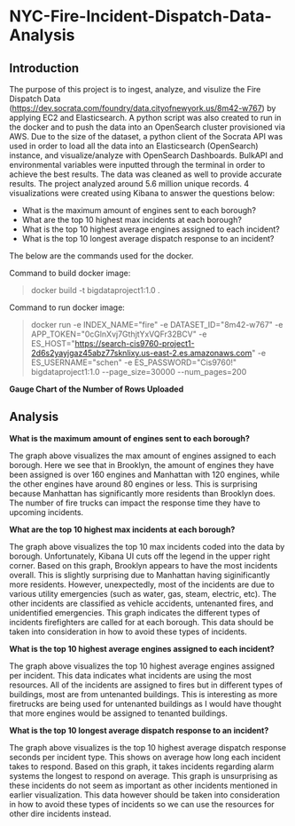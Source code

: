 # NYC-Fire-Incident-Dispatch-Data-Analysis
## Introduction

The purpose of this project is to ingest, analyze, and visulize the Fire Dispatch Data (https://dev.socrata.com/foundry/data.cityofnewyork.us/8m42-w767) by applying EC2 and Elasticsearch.
A python script was also created to run in the docker and to push the data into an OpenSearch cluster provisioned via AWS. 
Due to the size of the dataset, a python client of the Socrata API was used in order to load all the data into an Elasticsearch (OpenSearch) instance, and visualize/analyze with OpenSearch Dashboards. 
BulkAPI and environmental variables were inputted through the terminal in order to achieve the best results. The data was cleaned as well to provide accurate results. The project analyzed around 5.6 million unique records.
4 visualizations were created using Kibana to answer the questions below:
*	What is the maximum amount of engines sent to each borough?
*	What are the top 10 highest max incidents at each borough?
*	What is the top 10 highest average engines assigned to each incident?
*	What is the top 10 longest average dispatch response to an incident?

The below are the commands used for the docker. 

Command to build docker image:
> docker build -t bigdataproject1:1.0 .

Command to run docker image:
> docker run -e INDEX_NAME="fire" -e DATASET_ID="8m42-w767" -e APP_TOKEN="0cGlnXvj7GthjtYxVQFr32BCV" -e ES_HOST="https://search-cis9760-project1-2d6s2yayjgaz45abz77sknlixy.us-east-2.es.amazonaws.com" -e ES_USERNAME="schen" -e ES_PASSWORD="Cis9760!" bigdataproject1:1.0 --page_size=30000 --num_pages=200

**Gauge Chart of the Number of Rows Uploaded**

## Analysis

**What is the maximum amount of engines sent to each borough?**

The graph above visualizes the max amount of engines assigned to each borough. Here we see that in Brooklyn, the amount of engines they have been assigned is over 160 engines and Manhattan with 120 engines, while the other engines have around 80 engines or less. This is surprising because Manhattan has significantly more residents than Brooklyn does. The number of fire trucks can impact the response time they have to upcoming incidents. 

**What are the top 10 highest max incidents at each borough?**

The graph above visualizes the top 10 max incidents coded into the data by borough. Unfortunately, Kibana UI cuts off the legend in the upper right corner. Based on this graph, Brooklyn appears to have the most incidents overall. This is slightly surprising due to Manhattan having siginificantly more residents. However, unexpectedly, most of the incidents are due to various utility emergencies (such as water,  gas, steam, electric, etc). The other incidents are classified as vehicle accidents, untenanted fires, and unidentified emergencies. This graph indicates the different types of incidents firefighters are called for at each borough. This data should be taken into consideration in how to avoid these types of incidents. 

**What is the top 10 highest average engines assigned to each incident?**

The graph above visualizes the top 10 highest average engines assigned per incident. This data indicates what incidents are using the most resources. All of the incidents are assigned to fires but in different types of buildings, most are from untenanted buildings. This is interesting as more firetrucks are being used for untenanted buildings as I would have thought that more engines would be assigned to tenanted buildings. 

**What is the top 10 longest average dispatch response to an incident?**

The graph above visualizes is the top 10 highest average dispatch response seconds per incident type. This shows on average how long each incident takes to respond. Based on this graph, it takes incidents regarding alarm systems the longest to respond on average. This graph is unsurprising as these incidents do not seem as important as other incidents mentioned in earlier visualization. This data however should be taken into consideration in how to avoid these types of incidents so we can use the resources for other dire incidents instead. 
